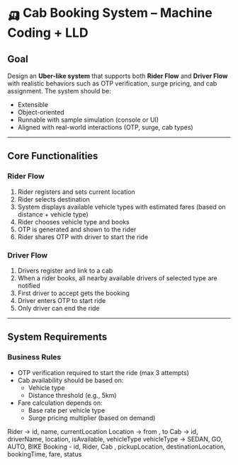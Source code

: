 # 🛺 Cab Booking System – Machine Coding + LLD

## Goal

Design an **Uber-like system** that supports both **Rider Flow** and **Driver Flow** with realistic behaviors such as OTP verification, surge pricing, and cab assignment. The system should be:

- Extensible
- Object-oriented
- Runnable with sample simulation (console or UI)
- Aligned with real-world interactions (OTP, surge, cab types)

---

## Core Functionalities

### Rider Flow
1. Rider registers and sets current location
2. Rider selects destination
3. System displays available vehicle types with estimated fares (based on distance + vehicle type)
4. Rider chooses vehicle type and books
5. OTP is generated and shown to the rider
6. Rider shares OTP with driver to start the ride

### Driver Flow
1. Drivers register and link to a cab
2. When a rider books, all nearby available drivers of selected type are notified
3. First driver to accept gets the booking
4. Driver enters OTP to start ride
5. Only driver can end the ride

---

## System Requirements

### Business Rules
- OTP verification required to start the ride (max 3 attempts)
- Cab availability should be based on:
    - Vehicle type
    - Distance threshold (e.g., 5km)
- Fare calculation depends on:
    - Base rate per vehicle type
    - Surge pricing multiplier (based on demand)


Rider -> id, name, currentLocation
Location -> from , to
Cab -> id, driverName, location, isAvailable, vehicleType
vehicleType -> SEDAN, GO, AUTO, BIKE
Booking - id, Rider, Cab , pickupLocation, destinationLocation, bookingTime, fare, status 